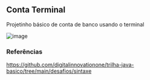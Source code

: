 ## Conta Terminal 

Projetinho básico de conta de banco usando o terminal

![image](https://github.com/willamys/dio-courses/assets/1679148/cb922dc6-f984-486a-8e62-8e00a32d6a3c)


### Referências
https://github.com/digitalinnovationone/trilha-java-basico/tree/main/desafios/sintaxe

